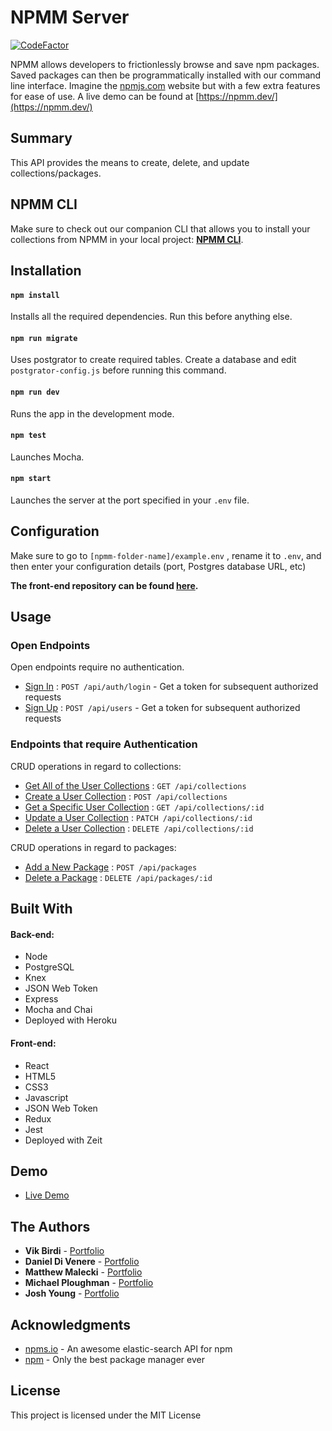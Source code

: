 # NPMM Server

[![CodeFactor](https://www.codefactor.io/repository/github/dannydi12/npmm-server/badge)](https://www.codefactor.io/repository/github/dannydi12/npmm-server)

NPMM allows developers to frictionlessly browse and save npm packages. Saved packages can then be programmatically installed with our command line interface. Imagine the [npmjs.com](https://npmjs.com) website but with a few extra features for ease of use. A live demo can be found at [https://npmm.dev/](https://npmm.dev/)

## Summary

This API provides the means to create, delete, and update collections/packages.

## NPMM CLI

Make sure to check out our companion CLI that allows you to install your collections from NPMM in your local project: **[NPMM CLI](https://github.com/maleckim/npmm-cli)**.

## Installation

#### `npm install`

Installs all the required dependencies. Run this before anything else.

#### `npm run migrate`

Uses postgrator to create required tables. Create a database and edit `postgrator-config.js` before running this command.

#### `npm run dev`

Runs the app in the development mode.

#### `npm test`

Launches Mocha.

#### `npm start`

Launches the server at the port specified in your `.env` file.

## Configuration

Make sure to go to `[npmm-folder-name]/example.env` , rename it to `.env`, and then enter your configuration details (port, Postgres database URL, etc)

**The front-end repository can be found [here](https://github.com/dannydi12/npmm-client).**

## Usage

### Open Endpoints

Open endpoints require no authentication.

- [Sign In](docs/token.md) : `POST /api/auth/login` - Get a token for subsequent authorized requests
- [Sign Up](docs/users/post.md) : `POST /api/users` - Get a token for subsequent authorized requests

### Endpoints that require Authentication

CRUD operations in regard to collections:

- [Get All of the User Collections](docs/collections/get.md) : `GET /api/collections`
- [Create a User Collection](docs/collections/post.md) : `POST /api/collections`
- [Get a Specific User Collection](docs/collections/id/get.md) : `GET /api/collections/:id`
- [Update a User Collection](docs/collections/id/patch.md) : `PATCH /api/collections/:id`
- [Delete a User Collection](docs/collections/id/delete.md) : `DELETE /api/collections/:id`

CRUD operations in regard to packages:

- [Add a New Package](docs/packages/post.md) : `POST /api/packages`
- [Delete a Package](docs/packages/id/delete.md) : `DELETE /api/packages/:id`

## Built With

#### Back-end:

- Node
- PostgreSQL
- Knex
- JSON Web Token
- Express
- Mocha and Chai
- Deployed with Heroku

#### Front-end:

- React
- HTML5
- CSS3
- Javascript
- JSON Web Token
- Redux
- Jest
- Deployed with Zeit

## Demo

- [Live Demo](https://npmm.dev/)

## The Authors

- **Vik Birdi** - [Portfolio](https://vikbirdi.com)
- **Daniel Di Venere** - [Portfolio](https://imdan.io/)
- **Matthew Malecki** - [Portfolio](https://portfolio.maleckim.now.sh/)
- **Michael Ploughman** - [Portfolio](https://MichaelHPloughman.com)
- **Josh Young** - [Portfolio](https://joshyoung.net)

## Acknowledgments

- [npms.io](https://npms.io) - An awesome elastic-search API for npm
- [npm](https://npmjs.com) - Only the best package manager ever

## License

This project is licensed under the MIT License
